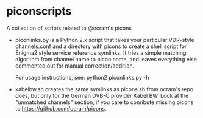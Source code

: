 piconscripts
============

A collection of scripts related to @ocram's picons

* piconlinks.py is a Python 2.x script that takes 
  your particular VDR-style channels.conf and a
  directory with picons to create a shell script for
  Enigma2 style service reference symlinks.
  It tries a simple matching algorithm from channel
  name to picon name, and leaves everything else
  commented out for manual correction/addition.

  For usage instructions, see:
	python2 piconlinks.py -h

* kabelbw.sh creates the same symlinks as picons.sh
  from ocram's repo does, but only for the German DVB-C
  provider Kabel BW.
  Look at the "unmatched channels" section, if you care
  to conribute missing picons to
  https://github.com/ocram/picons.

